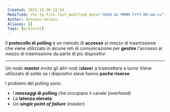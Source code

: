 ```yaml
---
 Created: 2022-12-30 15:54
 Modified: <%+ tp.file.last_modified_date("dddd Do MMMM YYYY HH:mm:ss") %>
 Author: Antonio Gelain
 Aliases: []
 Tags: [protocol]
---
```


Il **protocollo di polling** è un metodo di **accesso** al mezzo di trasmissione che viene utilizzato in alcune reti di comunicazione per **gestire** l'accesso al mezzo di trasmissione da parte di più dispositivi

---

Un nodo **master** *invita* gli altri nodi (**slave**) a trasmettere a turno
Viene utilizzato di solito se i dispositivi slave hanno **poche risorse**

I problemi del polling sono:
- I **messaggi di polling** che occupano il canale (*overhead*)
- La **latenza elevata**
- Un ***single point of failure*** (*master*) 